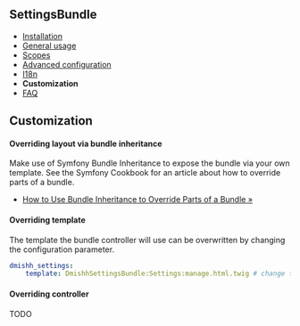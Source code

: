 ## SettingsBundle

* [Installation](installation.md)
* [General usage](general-usage.md)
* [Scopes](scopes.md)
* [Advanced configuration](advanced-configuration.md)
* [I18n](i18n.md)
* **Customization**
* [FAQ](faq.md)

## Customization

#### Overriding layout via bundle inheritance

Make use of Symfony Bundle Inheritance to expose the bundle via your own template. See the Symfony Cookbook for an
article about how to override parts of a bundle.

* [How to Use Bundle Inheritance to Override Parts of a Bundle »](http://symfony.com/doc/current/cookbook/bundles/inheritance.html#overriding-resources-templates-routing-etc)

#### Overriding template

The template the bundle controller will use can be overwritten by changing the configuration parameter.

```yaml
dmishh_settings:
    template: DmishhSettingsBundle:Settings:manage.html.twig # change to your own
```

<a name="overriding_controller"></a>
#### Overriding controller

TODO
